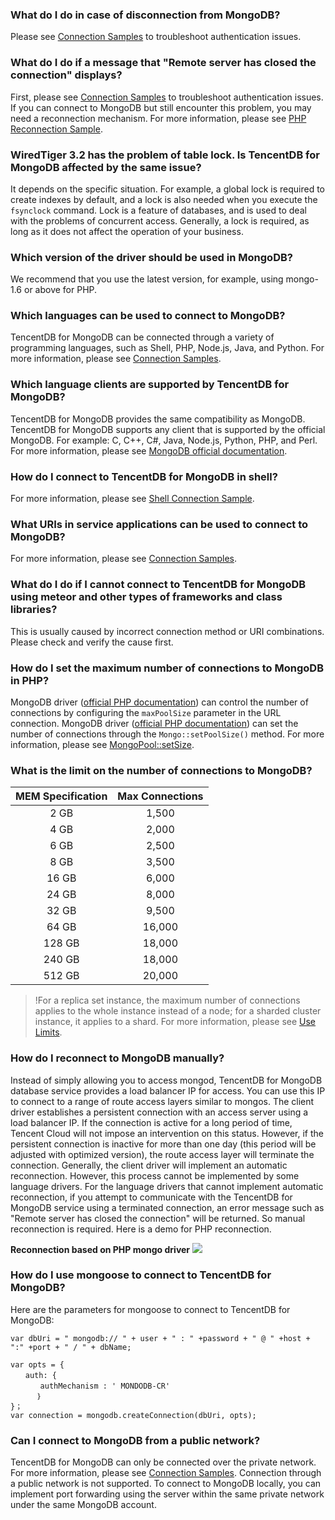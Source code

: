 
### What do I do in case of disconnection from MongoDB?
Please see [Connection Samples](https://intl.cloud.tencent.com/document/product/240/7092) to troubleshoot authentication issues.

### What do I do if a message that "Remote server has closed the connection" displays?
First, please see [Connection Samples](https://intl.cloud.tencent.com/document/product/240/7092) to troubleshoot authentication issues. If you can connect to MongoDB but still encounter this problem, you may need a reconnection mechanism. For more information, please see [PHP Reconnection Sample](https://intl.cloud.tencent.com/document/product/240/4980).

### WiredTiger 3.2 has the problem of table lock. Is TencentDB for MongoDB affected by the same issue?
It depends on the specific situation. For example, a global lock is required to create indexes by default, and a lock is also needed when you execute the `fsynclock` command.
Lock is a feature of databases, and is used to deal with the problems of concurrent access. Generally, a lock is required, as long as it does not affect the operation of your business.

### Which version of the driver should be used in MongoDB?
We recommend that you use the latest version, for example, using mongo-1.6 or above for PHP.

### Which languages can be used to connect to MongoDB?
TencentDB for MongoDB can be connected through a variety of programming languages, such as Shell, PHP, Node.js, Java, and Python. For more information, please see [Connection Samples](https://intl.cloud.tencent.com/document/product/240/7092).

### Which language clients are supported by TencentDB for MongoDB?
TencentDB for MongoDB provides the same compatibility as MongoDB. TencentDB for MongoDB supports any client that is supported by the official MongoDB. For example: C, C++, C#, Java, Node.js, Python, PHP, and Perl. For more information, please see [MongoDB official documentation](https://docs.mongodb.org/ecosystem/drivers/).

### How do I connect to TencentDB for MongoDB in shell?
For more information, please see [Shell Connection Sample](https://intl.cloud.tencent.com/zh/document/product/240/3978).

### What URIs in service applications can be used to connect to MongoDB?
For more information, please see [Connection Samples](https://intl.cloud.tencent.com/zh/document/product/240/7092).

### What do I do if I cannot connect to TencentDB for MongoDB using meteor and other types of frameworks and class libraries?
This is usually caused by incorrect connection method or URI combinations. Please check and verify the cause first.

### How do I set the maximum number of connections to MongoDB in PHP?
MongoDB driver ([official PHP documentation](http://php.net/manual/en/set.mongodb.php)) can control the number of connections by configuring the `maxPoolSize` parameter in the URL connection.
MongoDB driver ([official PHP documentation](http://php.net/manual/en/set.mongodb.php)) can set the number of connections through the `Mongo::setPoolSize()` method. For more information, please see [MongoPool::setSize](http://php.net/manual/en/mongopool.setsize.php).


### What is the limit on the number of connections to MongoDB?

| MEM Specification | Max Connections |
| :------: | :--------: |
|   2 GB    |    1,500    |
|   4 GB    |    2,000    |
|   6 GB    |    2,500    |
|   8 GB    |    3,500    |
|   16 GB   |    6,000    |
|   24 GB   |    8,000    |
|   32 GB   |    9,500    |
|   64 GB   |   16,000    |
|  128 GB   |   18,000    |
|  240 GB   |   18,000    |
|  512 GB   |   20,000    |

>!For a replica set instance, the maximum number of connections applies to the whole instance instead of a node; for a sharded cluster instance, it applies to a shard. For more information, please see [Use Limits](https://intl.cloud.tencent.com/document/product/240/31183).


### How do I reconnect to MongoDB manually?
Instead of simply allowing you to access mongod, TencentDB for MongoDB database service provides a load balancer IP for access. You can use this IP to connect to a range of route access layers similar to mongos.
The client driver establishes a persistent connection with an access server using a load balancer IP. If the connection is active for a long period of time, Tencent Cloud will not impose an intervention on this status. However, if the persistent connection is inactive for more than one day (this period will be adjusted with optimized version), the route access layer will terminate the connection.
Generally, the client driver will implement an automatic reconnection. However, this process cannot be implemented by some language drivers. For the language drivers that cannot implement automatic reconnection, if you attempt to communicate with the TencentDB for MongoDB service using a terminated connection, an error message such as "Remote server has closed the connection" will be returned. So manual reconnection is required. Here is a demo for PHP reconnection.

**Reconnection based on PHP mongo driver** 
![](https://main.qcloudimg.com/raw/a0b428c51f0ba06b91788b391e1650ea.png)


### How do I use mongoose to connect to TencentDB for MongoDB?
Here are the parameters for mongoose to connect to TencentDB for MongoDB:

``` 
var dbUri = " mongodb:// " + user + " : " +password + " @ " +host + ":" +port + " / " + dbName;

var opts = {
　　auth: {
　　　　authMechanism : ' MONDODB-CR'
      ｝
}；
var connection = mongodb.createConnection(dbUri, opts);
```

### Can I connect to MongoDB from a public network?
TencentDB for MongoDB can only be connected over the private network. For more information, please see [Connection Samples](https://intl.cloud.tencent.com/document/product/240/7092).
Connection through a public network is not supported. To connect to MongoDB locally, you can implement port forwarding using the server within the same private network under the same MongoDB account.

